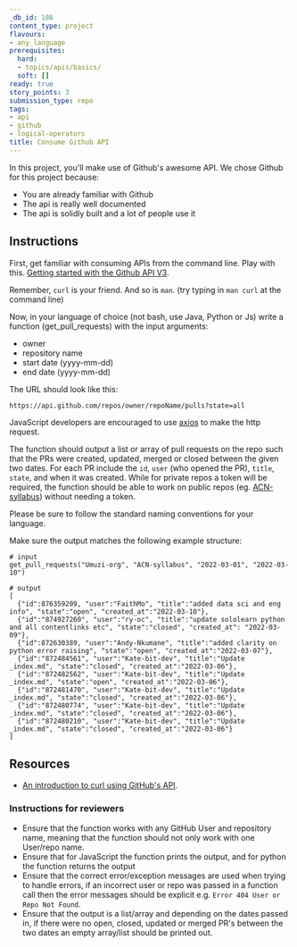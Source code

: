```yaml
---
_db_id: 186
content_type: project
flavours:
- any_language
prerequisites:
  hard:
  - topics/apis/basics/
  soft: []
ready: true
story_points: 3
submission_type: repo
tags:
- api
- github
- logical-operators
title: Consume Github API
---
```


In this project, you'll make use of Github's awesome API. We chose Github for this project because:

- You are already familiar with Github
- The api is really well documented
- The api is solidly built and a lot of people use it

## Instructions

First, get familiar with consuming APIs from the command line. Play with this. [Getting started with the Github API V3](https://developer.github.com/v3/guides/getting-started/).

Remember, `curl` is your friend. And so is `man`. (try typing in `man curl` at the command line)

Now, in your language of choice (not bash, use Java, Python or Js) write a function (get_pull_requests) with the input arguments:

- owner
- repository name
- start date (yyyy-mm-dd)
- end date (yyyy-mm-dd)

The URL should look like this:
```
https://api.github.com/repos/owner/repoName/pulls?state=all
```

JavaScript developers are encouraged to use [axios](https://axios-http.com/docs/intro) to make the http request.

The function should output a list or array of pull requests on the repo such that the PRs were created, updated, merged or closed between the given two dates.
For each PR include the `id`, `user` (who opened the PR), `title`, `state`, and when it was created.
While for private repos a token will be required, the function should be able to work on public repos (eg. [ACN-syllabus](https://github.com/Umuzi-org/ACN-syllabus)) without needing a token.

Please be sure to follow the standard naming conventions for your language.

Make sure the output matches the following example structure:
```
# input
get_pull_requests("Umuzi-org", "ACN-syllabus", "2022-03-01", "2022-03-10")

# output
[
  {"id":876359209, "user":"FaithMo", "title":"added data sci and eng info", "state":"open", "created_at":"2022-03-10"},
  {"id":"874927260", "user":"ry-oc", "title":"update sololearn python and all contentlinks etc", "state":"closed", "created_at": "2022-03-09"},
  {"id":872630389, "user":"Andy-Nkumane", "title":"added clarity on python error raising", "state":"open", "created_at":"2022-03-07"},
  {"id":"872484561", "user":"Kate-bit-dev", "title":"Update _index.md", "state":"closed", "created_at":"2022-03-06"},
  {"id":"872482562", "user":"Kate-bit-dev", "title":"Update _index.md", "state":"open", "created_at":"2022-03-06"},
  {"id":"872481470", "user":"Kate-bit-dev", "title":"Update _index.md", "state":"closed", "created_at":"2022-03-06"},
  {"id":"872480774", "user":"Kate-bit-dev", "title":"Update _index.md", "state":"closed", "created_at":"2022-03-06"},
  {"id":"872480210", "user":"Kate-bit-dev", "title":"Update _index.md", "state":"closed", "created_at":"2022-03-06"}
]
```

## Resources

- [An introduction to curl using GitHub's API](https://gist.github.com/tazjel/8735770).

### Instructions for reviewers
- Ensure that the function works with any GitHub User and repository name, meaning that the function should not only work with one User/repo name. 
- Ensure that for JavaScript the function prints the output, and for python the function returns the output
- Ensure that the correct error/exception messages are used when trying to handle errors, if an incorrect user or repo was passed in a function call then the error messages should be explicit e.g. `Error 404 User or Repo Not Found`.
- Ensure that the output is a list/array and depending on the dates passed in, if there were no open, closed, updated or merged PR's between the two dates an empty array/list should be printed out.
